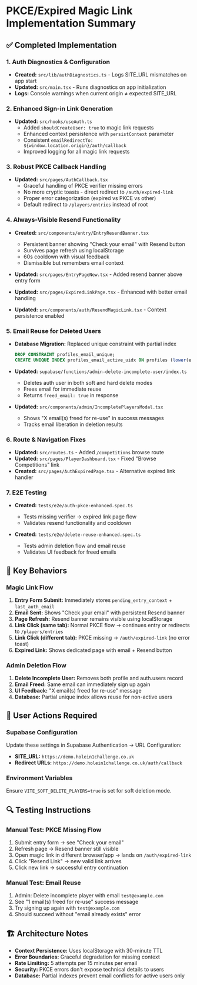 # PKCE/Expired Magic Link Implementation Summary

## ✅ Completed Implementation

### 1. Auth Diagnostics & Configuration
- **Created:** `src/lib/authDiagnostics.ts` - Logs SITE_URL mismatches on app start
- **Updated:** `src/main.tsx` - Runs diagnostics on app initialization
- **Logs:** Console warnings when current origin ≠ expected SITE_URL

### 2. Enhanced Sign-in Link Generation  
- **Updated:** `src/hooks/useAuth.ts`
  - Added `shouldCreateUser: true` to magic link requests
  - Enhanced context persistence with `persistContext` parameter
  - Consistent `emailRedirectTo: ${window.location.origin}/auth/callback`
  - Improved logging for all magic link requests

### 3. Robust PKCE Callback Handling
- **Updated:** `src/pages/AuthCallback.tsx`
  - Graceful handling of PKCE verifier missing errors
  - No more cryptic toasts - direct redirect to `/auth/expired-link`
  - Proper error categorization (expired vs PKCE vs other)
  - Default redirect to `/players/entries` instead of root

### 4. Always-Visible Resend Functionality
- **Created:** `src/components/entry/EntryResendBanner.tsx`
  - Persistent banner showing "Check your email" with Resend button
  - Survives page refresh using localStorage
  - 60s cooldown with visual feedback
  - Dismissible but remembers email context

- **Updated:** `src/pages/EntryPageNew.tsx` - Added resend banner above entry form
- **Updated:** `src/pages/ExpiredLinkPage.tsx` - Enhanced with better email handling
- **Updated:** `src/components/auth/ResendMagicLink.tsx` - Context persistence enabled

### 5. Email Reuse for Deleted Users
- **Database Migration:** Replaced unique constraint with partial index
  ```sql
  DROP CONSTRAINT profiles_email_unique;
  CREATE UNIQUE INDEX profiles_email_active_uidx ON profiles (lower(email)) WHERE status = 'active';
  ```

- **Updated:** `supabase/functions/admin-delete-incomplete-user/index.ts`
  - Deletes auth user in both soft and hard delete modes
  - Frees email for immediate reuse
  - Returns `freed_email: true` in response

- **Updated:** `src/components/admin/IncompletePlayersModal.tsx`
  - Shows "X email(s) freed for re-use" in success messages
  - Tracks email liberation in deletion results

### 6. Route & Navigation Fixes
- **Updated:** `src/routes.ts` - Added `/competitions` browse route
- **Updated:** `src/pages/PlayerDashboard.tsx` - Fixed "Browse Competitions" link
- **Created:** `src/pages/AuthExpiredPage.tsx` - Alternative expired link handler

### 7. E2E Testing
- **Created:** `tests/e2e/auth-pkce-enhanced.spec.ts`
  - Tests missing verifier → expired link page flow
  - Validates resend functionality and cooldown
  
- **Created:** `tests/e2e/delete-reuse-enhanced.spec.ts`  
  - Tests admin deletion flow and email reuse
  - Validates UI feedback for freed emails

## 🎯 Key Behaviors

### Magic Link Flow
1. **Entry Form Submit:** Immediately stores `pending_entry_context` + `last_auth_email`
2. **Email Sent:** Shows "Check your email" with persistent Resend banner
3. **Page Refresh:** Resend banner remains visible using localStorage
4. **Link Click (same tab):** Normal PKCE flow → continues entry or redirects to `/players/entries`
5. **Link Click (different tab):** PKCE missing → `/auth/expired-link` (no error toast)
6. **Expired Link:** Shows dedicated page with email + Resend button

### Admin Deletion Flow
1. **Delete Incomplete User:** Removes both profile and auth.users record
2. **Email Freed:** Same email can immediately sign up again  
3. **UI Feedback:** "X email(s) freed for re-use" message
4. **Database:** Partial unique index allows reuse for non-active users

## 🚨 User Actions Required

### Supabase Configuration
Update these settings in Supabase Authentication → URL Configuration:
- **SITE_URL:** `https://demo.holein1challenge.co.uk`
- **Redirect URLs:** `https://demo.holein1challenge.co.uk/auth/callback`

### Environment Variables  
Ensure `VITE_SOFT_DELETE_PLAYERS=true` is set for soft deletion mode.

## 🔍 Testing Instructions

### Manual Test: PKCE Missing Flow
1. Submit entry form → see "Check your email" 
2. Refresh page → Resend banner still visible
3. Open magic link in different browser/app → lands on `/auth/expired-link`
4. Click "Resend Link" → new valid link arrives
5. Click new link → successful entry continuation

### Manual Test: Email Reuse
1. Admin: Delete incomplete player with email `test@example.com`
2. See "1 email(s) freed for re-use" success message  
3. Try signing up again with `test@example.com`
4. Should succeed without "email already exists" error

## 🏗️ Architecture Notes

- **Context Persistence:** Uses localStorage with 30-minute TTL
- **Error Boundaries:** Graceful degradation for missing context
- **Rate Limiting:** 5 attempts per 15 minutes per email
- **Security:** PKCE errors don't expose technical details to users
- **Database:** Partial indexes prevent email conflicts for active users only